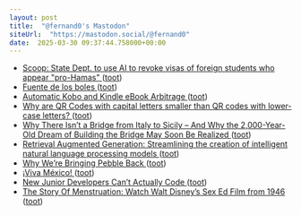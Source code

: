 ```yaml
---
layout: post
title:  "@fernand0's Mastodon"
siteUrl:  "https://mastodon.social/@fernand0"
date:  2025-03-30 09:37:44.758000+00:00
---
```

*  [Scoop: State Dept. to use AI to revoke visas of foreign students who appear "pro-Hamas" ](https://www.axios.com/2025/03/06/state-department-ai-revoke-foreign-student-visas-hama) ([toot](https://mastodon.social/@fernand0/114250708730350299))
*  [Fuente de los boles ](https://www.flickr.com/photos/fernand0/54400734755) ([toot](https://mastodon.social/@fernand0/114250669613880994))
*  [Automatic Kobo and Kindle eBook Arbitrage ](https://shkspr.mobi/blog/2025/02/automatic-kobo-and-kindle-ebook-arbitrage) ([toot](https://mastodon.social/@fernand0/114250403573117053))
*  [Why are QR Codes with capital letters smaller than QR codes with lower-case letters? ](https://shkspr.mobi/blog/2025/02/why-are-qr-codes-with-capital-letters-smaller-than-qr-codes-with-lower-case-letters) ([toot](https://mastodon.social/@fernand0/114248829829173485))
*  [Why There Isn’t a Bridge from Italy to Sicily – And Why the 2,000-Year-Old Dream of Building the Bridge May Soon Be Realized ](https://www.openculture.com/2025/03/why-there-isnt-a-bridge-from-italy-to-sicily.htm) ([toot](https://mastodon.social/@fernand0/114247174991911264))
*  [Retrieval Augmented Generation: Streamlining the creation of intelligent natural language processing models ](https://ai.meta.com/blog/retrieval-augmented-generation-streamlining-the-creation-of-intelligent-natural-language-processing-models) ([toot](https://mastodon.social/@fernand0/114246854023816198))
*  [Why We’re Bringing Pebble Back ](https://ericmigi.com/blog/why-were-bringing-pebble-back) ([toot](https://mastodon.social/@fernand0/114246699257092486))
*  [¡Viva México! ](https://avecesunafoto.wordpress.com/2025/03/29/viva-mexico) ([toot](https://mastodon.social/@fernand0/114246661787753418))
*  [New Junior Developers Can’t Actually Code ](https://nmn.gl/blog/ai-and-learnin) ([toot](https://mastodon.social/@fernand0/114246385421972803))
*  [The Story Of Menstruation: Watch Walt Disney’s Sex Ed Film from 1946 ](https://www.openculture.com/2025/03/the-story-of-menstruation-1946.htm) ([toot](https://mastodon.social/@fernand0/114246130632683535))
